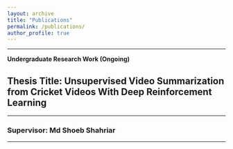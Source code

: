 ```yaml
---
layout: archive
title: "Publications"
permalink: /publications/
author_profile: true
---
```


-----------

**Undergraduate Research Work (Ongoing)**


## Thesis Title: Unsupervised Video Summarization from Cricket Videos With Deep Reinforcement Learning

-----------
### Supervisor: Md Shoeb Shahriar
-----------
